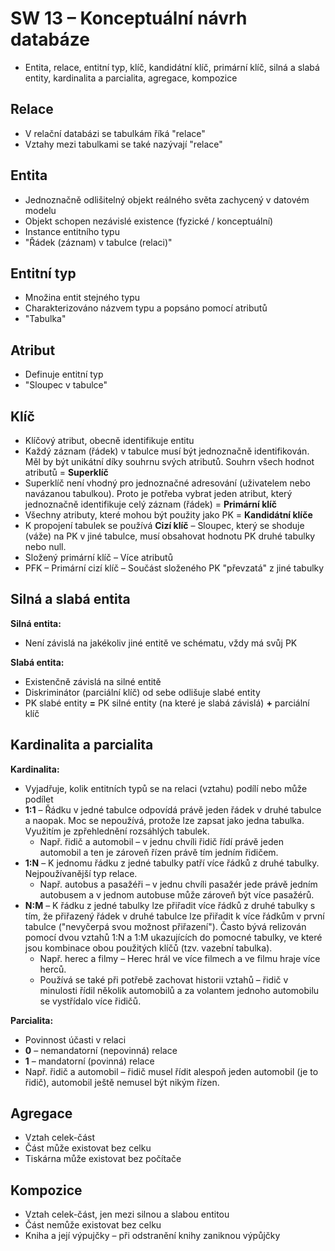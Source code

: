 # SW 13 – Konceptuální návrh databáze

* Entita, relace, entitní typ, klíč, kandidátní klíč, primární klíč, silná a slabá entity, kardinalita a parcialita, agregace, kompozice

## Relace

* V relační databázi se tabulkám říká "relace"
* Vztahy mezi tabulkami se také nazývají "relace"

## Entita

* Jednoznačně odlišitelný objekt reálného světa zachycený v datovém modelu
* Objekt schopen nezávislé existence (fyzické / konceptuální)
* Instance entitního typu
* "Řádek (záznam) v tabulce (relaci)"

## Entitní typ

* Množina entit stejného typu
* Charakterizováno názvem typu a popsáno pomocí atributů
* "Tabulka"

## Atribut

* Definuje entitní typ
* "Sloupec v tabulce"

## Klíč

* Klíčový atribut, obecně identifikuje entitu
* Každý záznam (řádek) v tabulce musí být jednoznačně identifikován. Měl by být unikátní díky souhrnu svých atributů. Souhrn všech hodnot atributů = __Superklíč__
* Superklíč není vhodný pro jednoznačné adresování (uživatelem nebo navázanou tabulkou). Proto je potřeba vybrat jeden atribut, který jednoznačně identifikuje celý záznam (řádek) = __Primární klíč__
* Všechny atributy, které mohou být použity jako PK = __Kandidátní klíče__
* K propojení tabulek se používá __Cizí klíč__ – Sloupec, který se shoduje (váže) na PK v jiné tabulce, musí obsahovat hodnotu PK druhé tabulky nebo null.
* Složený primární klíč – Více atributů
* PFK – Primární cizí klíč – Součást složeného PK "převzatá" z jiné tabulky

## Silná a slabá entita

__Silná entita:__

* Není závislá na jakékoliv jiné entitě ve schématu, vždy má svůj PK

__Slabá entita:__

* Existenčně závislá na silné entitě
* Diskriminátor (parciální klíč) od sebe odlišuje slabé entity
* PK slabé entity __=__ PK silné entity (na které je slabá závislá) __+__ parciální klíč

## Kardinalita a parcialita

__Kardinalita:__

* Vyjadřuje, kolik entitních typů se na relaci (vztahu) podílí nebo může podílet
* __1:1__ – Řádku v jedné tabulce odpovídá právě jeden řádek v druhé tabulce a naopak. Moc se nepoužívá, protože lze zapsat jako jedna tabulka. Využitím je zpřehlednění rozsáhlých tabulek.
  * Např. řidič a automobil – v jednu chvíli řidič řídí právě jeden automobil a ten je zároveň řízen právě tím jedním řidičem.
* __1:N__ – K jednomu řádku z jedné tabulky patří více řádků z druhé tabulky. Nejpoužívanější typ relace.
  * Např. autobus a pasažéři – v jednu chvíli pasažér jede právě jedním autobusem a v jednom autobuse může zároveň být více pasažérů.
* __N:M__ – K řádku z jedné tabulky lze přiřadit více řádků z druhé tabulky s tím, že přiřazený řádek v druhé tabulce lze přiřadit k více řádkům v první tabulce ("nevyčerpá svou možnost přiřazení"). Často bývá relizován pomocí dvou vztahů 1:N a 1:M ukazujících do pomocné tabulky, ve které jsou kombinace obou použitých klíčů (tzv. vazební tabulka).
  * Např. herec a filmy – Herec hrál ve více filmech a ve filmu hraje více herců.
  * Používá se také při potřebě zachovat historii vztahů – řidič v minulosti řídil několik automobilů a za volantem jednoho automobilu se vystřídalo více řidičů.

__Parcialita:__

* Povinnost účasti v relaci
* __0__ – nemandatorní (nepovinná) relace
* __1__ – mandatorní (povinná) relace
* Např. řidič a automobil – řidič musel řídit alespoň jeden automobil (je to řidič), automobil ještě nemusel být nikým řízen.

## Agregace

* Vztah celek-část
* Část může existovat bez celku
* Tiskárna může existovat bez počítače

## Kompozice

* Vztah celek-část, jen mezi silnou a slabou entitou
* Část nemůže existovat bez celku
* Kniha a její výpujčky – při odstranění knihy zaniknou výpůjčky
